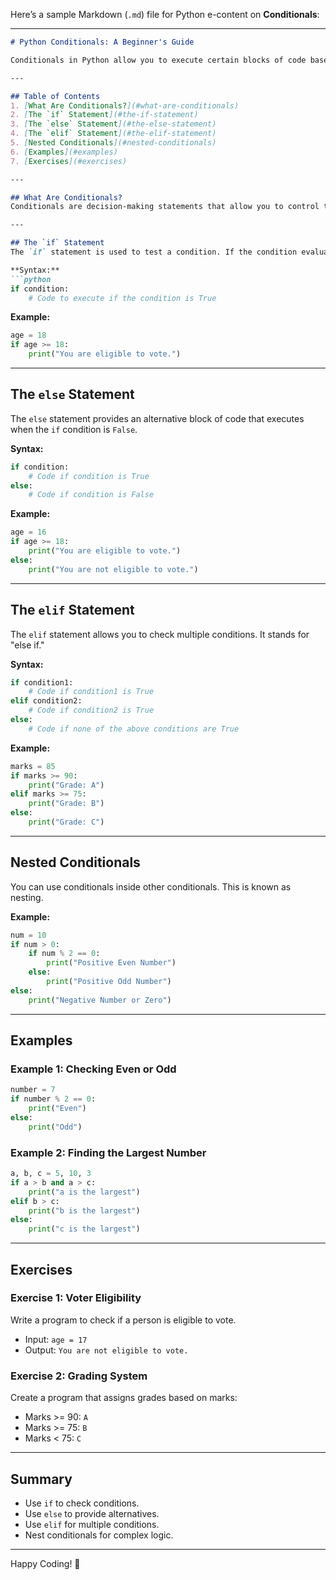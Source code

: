 Here’s a sample Markdown (`.md`) file for Python e-content on **Conditionals**:

---

```markdown
# Python Conditionals: A Beginner's Guide  

Conditionals in Python allow you to execute certain blocks of code based on specific conditions. They are implemented using statements like `if`, `elif`, and `else`.

---

## Table of Contents
1. [What Are Conditionals?](#what-are-conditionals)
2. [The `if` Statement](#the-if-statement)
3. [The `else` Statement](#the-else-statement)
4. [The `elif` Statement](#the-elif-statement)
5. [Nested Conditionals](#nested-conditionals)
6. [Examples](#examples)
7. [Exercises](#exercises)

---

## What Are Conditionals?
Conditionals are decision-making statements that allow you to control the flow of a program. They execute code blocks only when certain conditions are met.  

---

## The `if` Statement  
The `if` statement is used to test a condition. If the condition evaluates to `True`, the block of code inside the `if` statement is executed.  

**Syntax:**  
```python
if condition:
    # Code to execute if the condition is True
```

**Example:**  
```python
age = 18
if age >= 18:
    print("You are eligible to vote.")
```

---

## The `else` Statement  
The `else` statement provides an alternative block of code that executes when the `if` condition is `False`.  

**Syntax:**  
```python
if condition:
    # Code if condition is True
else:
    # Code if condition is False
```

**Example:**  
```python
age = 16
if age >= 18:
    print("You are eligible to vote.")
else:
    print("You are not eligible to vote.")
```

---

## The `elif` Statement  
The `elif` statement allows you to check multiple conditions. It stands for "else if."  

**Syntax:**  
```python
if condition1:
    # Code if condition1 is True
elif condition2:
    # Code if condition2 is True
else:
    # Code if none of the above conditions are True
```

**Example:**  
```python
marks = 85
if marks >= 90:
    print("Grade: A")
elif marks >= 75:
    print("Grade: B")
else:
    print("Grade: C")
```

---

## Nested Conditionals  
You can use conditionals inside other conditionals. This is known as nesting.  

**Example:**  
```python
num = 10
if num > 0:
    if num % 2 == 0:
        print("Positive Even Number")
    else:
        print("Positive Odd Number")
else:
    print("Negative Number or Zero")
```

---

## Examples  

### Example 1: Checking Even or Odd  
```python
number = 7
if number % 2 == 0:
    print("Even")
else:
    print("Odd")
```

### Example 2: Finding the Largest Number  
```python
a, b, c = 5, 10, 3
if a > b and a > c:
    print("a is the largest")
elif b > c:
    print("b is the largest")
else:
    print("c is the largest")
```

---

## Exercises  

### Exercise 1: Voter Eligibility  
Write a program to check if a person is eligible to vote.  
- Input: `age = 17`  
- Output: `You are not eligible to vote.`  

### Exercise 2: Grading System  
Create a program that assigns grades based on marks:  
- Marks >= 90: `A`  
- Marks >= 75: `B`  
- Marks < 75: `C`  

---

## Summary  
- Use `if` to check conditions.  
- Use `else` to provide alternatives.  
- Use `elif` for multiple conditions.  
- Nest conditionals for complex logic.  

---

Happy Coding! 🎉  
